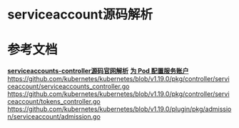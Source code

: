 


# serviceaccount源码解析












# 参考文档
**[serviceaccounts-controller源码官网解析](https://kubernetes.io/zh/docs/reference/access-authn-authz/service-accounts-admin/)**
**[为 Pod 配置服务账户](https://kubernetes.io/zh/docs/tasks/configure-pod-container/configure-service-account/)**
https://github.com/kubernetes/kubernetes/blob/v1.19.0/pkg/controller/serviceaccount/serviceaccounts_controller.go
https://github.com/kubernetes/kubernetes/blob/v1.19.0/pkg/controller/serviceaccount/tokens_controller.go
https://github.com/kubernetes/kubernetes/blob/v1.19.0/plugin/pkg/admission/serviceaccount/admission.go
